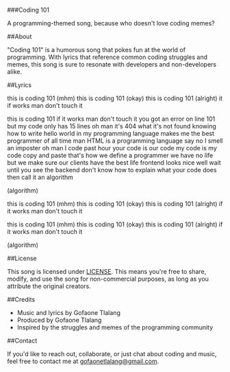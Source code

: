 ###Coding 101

A programming-themed song, because who doesn't love coding memes?

##About

"Coding 101" is a humorous song that pokes fun at the world of programming. With lyrics that reference common coding struggles and memes, this song is sure to resonate with developers and non-developers alike.

##Lyrics

this is coding 101 (mhm)
this is coding 101 (okay)
this is coding 101 (alright)
it if works
man don't touch it

this is coding 101
if it works
man don't touch it
you got an error on line 101
but my code only has 15 lines
oh man it's 404
what it's not found
knowing how to write hello world
in my programming language
makes me the best programmer
of all time man
HTML is a programming language
say no I smell an imposter
oh man I code past hour
your code is our code
my code is my code
copy and paste
that's how we define a programmer
we have no life
but we make sure our clients
have the best life
frontend looks nice
well wait until you see the backend
don't know how to explain
what your code does
then call it an algorithm

(algorithm)

this is coding 101 (mhm)
this is coding 101 (okay)
this is coding 101 (alright)
if it works
man don't touch it

this is coding 101 (mhm)
this is coding 101 (okay)
this is coding 101 (alright)
if it works
man don't touch it

(algorithm)

##License

This song is licensed under [LICENSE](LICENSE). This means you're free to share, modify, and use the song for non-commercial purposes, as long as you attribute the original creators.

##Credits

- Music and lyrics by Gofaone Tlalang
- Produced by Gofaone Tlalang
- Inspired by the struggles and memes of the programming community

##Contact

If you'd like to reach out, collaborate, or just chat about coding and music, feel free to contact me at gofaonetlalang@gmail.com.

